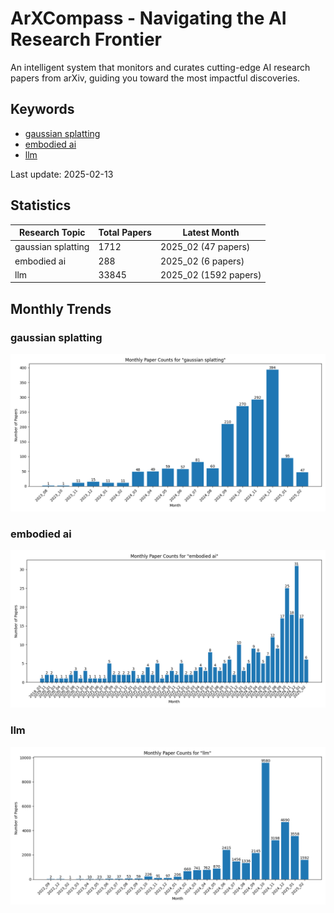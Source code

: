 # ArXCompass - Navigating the AI Research Frontier
An intelligent system that monitors and curates cutting-edge AI research papers from arXiv, guiding you toward the most impactful discoveries.

## Keywords

- [gaussian splatting](gaussian_splatting/)
- [embodied ai](embodied_ai/)
- [llm](llm/)

Last update: 2025-02-13

## Statistics

| Research Topic | Total Papers | Latest Month |
| --- | --- | --- |
| gaussian splatting | 1712 | 2025_02 (47 papers) |
| embodied ai | 288 | 2025_02 (6 papers) |
| llm | 33845 | 2025_02 (1592 papers) |

## Monthly Trends

### gaussian splatting

![Monthly Paper Counts for gaussian splatting](gaussian_splatting/monthly_stats.png)

### embodied ai

![Monthly Paper Counts for embodied ai](embodied_ai/monthly_stats.png)

### llm

![Monthly Paper Counts for llm](llm/monthly_stats.png)

